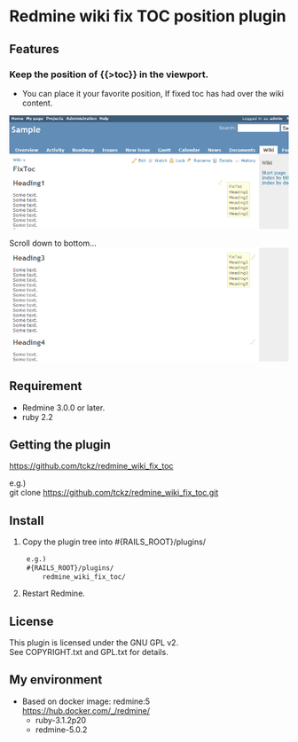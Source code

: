 # Redmine wiki fix TOC position plugin

## Features

### Keep the position of {{>toc}} in the viewport.

* You can place it your favorite position, If fixed toc has had over the wiki content.

![ss0](fix-toc-ss0.png)

Scroll down to bottom...
![ss1](fix-toc-ss1.png)

## Requirement

* Redmine 3.0.0 or later.
* ruby 2.2

## Getting the plugin

https://github.com/tckz/redmine_wiki_fix_toc

e.g.)  
git clone https://github.com/tckz/redmine_wiki_fix_toc.git

## Install

1. Copy the plugin tree into #{RAILS_ROOT}/plugins/  

        e.g.)
        #{RAILS_ROOT}/plugins/
            redmine_wiki_fix_toc/

2. Restart Redmine.
    
## License

This plugin is licensed under the GNU GPL v2.  
See COPYRIGHT.txt and GPL.txt for details.

## My environment

* Based on docker image: redmine:5  
  https://hub.docker.com/_/redmine/
  * ruby-3.1.2p20
  * redmine-5.0.2
